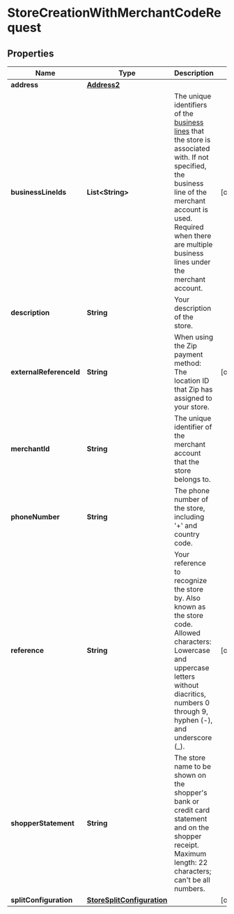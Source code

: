 

# StoreCreationWithMerchantCodeRequest


## Properties

| Name | Type | Description | Notes |
|------------ | ------------- | ------------- | -------------|
|**address** | [**Address2**](Address2.md) |  |  |
|**businessLineIds** | **List&lt;String&gt;** | The unique identifiers of the [business lines](https://docs.adyen.com/api-explorer/#/legalentity/latest/post/businesslines__resParam_id) that the store is associated with. If not specified, the business line of the merchant account is used. Required when there are multiple business lines under the merchant account. |  [optional] |
|**description** | **String** | Your description of the store. |  |
|**externalReferenceId** | **String** | When using the Zip payment method: The location ID that Zip has assigned to your store. |  [optional] |
|**merchantId** | **String** | The unique identifier of the merchant account that the store belongs to. |  |
|**phoneNumber** | **String** | The phone number of the store, including &#39;+&#39; and country code. |  |
|**reference** | **String** | Your reference to recognize the store by. Also known as the store code.  Allowed characters: Lowercase and uppercase letters without diacritics, numbers 0 through 9, hyphen (-), and underscore (_). |  [optional] |
|**shopperStatement** | **String** | The store name to be shown on the shopper&#39;s bank or credit card statement and on the shopper receipt. Maximum length: 22 characters; can&#39;t be all numbers. |  |
|**splitConfiguration** | [**StoreSplitConfiguration**](StoreSplitConfiguration.md) |  |  [optional] |




